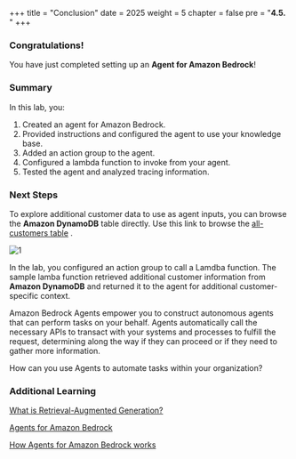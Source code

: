 +++
title = "Conclusion"
date = 2025
weight = 5
chapter = false
pre = "<b>4.5. </b>"
+++

### Congratulations!

You have just completed setting up an **Agent for Amazon Bedrock**!

### Summary

In this lab, you:

1. Created an agent for Amazon Bedrock.
2. Provided instructions and configured the agent to use your knowledge base.
3. Added an action group to the agent.
4. Configured a lambda function to invoke from your agent.
5. Tested the agent and analyzed tracing information.

### Next Steps

To explore additional customer data to use as agent inputs, you can browse the **Amazon DynamoDB** table directly. Use this link to browse the [all-customers table](https://us-west-2.console.aws.amazon.com/dynamodbv2/home?region=us-west-2#item-explorer?maximize=true&operation=SCAN&table=all-customers) .

![1](../../images/4/4.5/1.png)

In the lab, you configured an action group to call a Lamdba function. The sample lamba function retrieved additional customer information from **Amazon DynamoDB** and returned it to the agent for additional customer-specific context.

Amazon Bedrock Agents empower you to construct autonomous agents that can perform tasks on your behalf. Agents automatically call the necessary APIs to transact with your systems and processes to fulfill the request, determining along the way if they can proceed or if they need to gather more information.

How can you use Agents to automate tasks within your organization?

### Additional Learning

[What is Retrieval-Augmented Generation? ](https://aws.amazon.com/what-is/retrieval-augmented-generation/)

[Agents for Amazon Bedrock ](https://aws.amazon.com/bedrock/agents/)

[How Agents for Amazon Bedrock works ](https://docs.aws.amazon.com/bedrock/latest/userguide/agents-how.html)